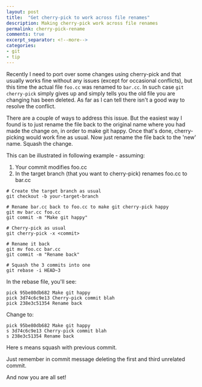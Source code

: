 ```yaml
---
layout: post
title:  "Get cherry-pick to work across file renames"
description: Making cherry-pick work across file renames 
permalink: cherry-pick-rename 
comments: true
excerpt_separator: <!--more-->
categories:
- git 
- tip
---
```


Recently I need to port over some changes using cherry-pick and that usually works fine without any issues (except for occasional conflicts), but this time the actual file `foo.cc` was renamed to `bar.cc`. In such case `git cherry-pick` simply gives up and simply tells you the old file you are changing has been deleted. As far as I can tell there isn't a good way to resolve the conflict.

There are a couple of ways to address this issue. But the easiest way I found is to just rename the file back to the original name where you had made the change on, in order to make git happy. Once that's done, cherry-picking would work fine as usual. Now just rename the file back to the 'new' name. Squash the change. 

This can be illustrated in following example - assuming:

1. Your commit modifies foo.cc
2. In the target branch (that you want to cherry-pick) renames foo.cc to bar.cc

```
# Create the target branch as usual
git checkout -b your-target-branch

# Rename bar.cc back to foo.cc to make git cherry-pick happy
git mv bar.cc foo.cc 
git commit -m "Make git happy"

# Cherry-pick as usual
git cherry-pick -x <commit>

# Rename it back
git mv foo.cc bar.cc 
git commit -m "Rename back"

# Squash the 3 commits into one
git rebase -i HEAD~3
```

In the rebase file, you'll see:

```
pick 95be80db682 Make git happy
pick 3d74c6c9e13 Cherry-pick commit blah
pick 238e3c51354 Rename back
```

Change to:

```
pick 95be80db682 Make git happy
s 3d74c6c9e13 Cherry-pick commit blah
s 238e3c51354 Rename back
```

Here s means squash with previous commit.

Just remember in commit message deleting the first and third unrelated commit.

And now you are all set!

     
